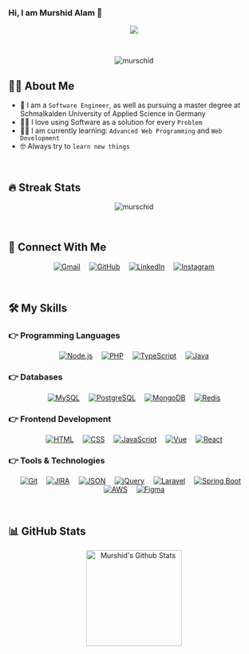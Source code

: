 ### Hi, I am Murshid Alam 👋

<p align="center">
    <a href="https://github.com/DenverCoder1/readme-typing-svg"><img src="https://readme-typing-svg.herokuapp.com?lines=Passionate+Self-Learner;Always%20learning%20new%20things&center=true&width=500&height=50"></a>
</p>
<br>

<p align="center"> 
    <img src="https://komarev.com/ghpvc/?username=murschid&label=Profile%20Views&color=0e75b6&style=for-the-badge&" alt="murschid" /> 
	<!-- <a href = "https://commits.top/bangladesh.html" target="_blank"><img src="https://enx6k5e0wh6seuv.m.pipedream.net/&style=plastic" alt="murschid" target="_blank"/></a> -->
</p>

## :sassy_man: About Me

- :school: I am a `Software Engineer`, as well as pursuing a master degree at Schmalkalden University of Applied Science in Germany
- :technologist: I love using Software as a solution for every `Problem`
- :student: I am currently learning: `Advanced Web Programming` and `Web Development`
- :nerd_face: Always try to `learn new things`
<br>

## 🔥 Streak Stats

<p align="center"><img src="https://github-readme-streak-stats.herokuapp.com/?user=murschid&theme=algolia" alt="murschid"/></p>
<br>

## 🤝 Connect With Me

<p align="center">
	<a href="mailto:rajbdde@gmail.com"><img img src="https://img.shields.io/badge/gmail-%23EA4335.svg?style=for-the-badge&&logo=gmail&logoColor=white" alt="Gmail"/></a>&emsp;
	<a href="https://github.com/murschid"><img src="https://img.shields.io/badge/github-%23181717.svg?style=for-the-badge&&logo=github&logoColor=white" alt="GitHub"/></a>&emsp;
	<a href="https://www.linkedin.com/in/murschid"><img src="https://img.shields.io/badge/linkedin-%230A66C2.svg?style=for-the-badge&&logo=linkedin&logoColor=white" alt="LinkedIn"/></a>&emsp;
	<a href="https://www.instagram.com/murschid_"><img src="https://img.shields.io/badge/instagram-%23E4405F.svg?style=for-the-badge&&logo=instagram&logoColor=white" alt="Instagram"/></a>
</p>
<br>

## 🛠️ My Skills

### 👉 Programming Languages

<p align="center">
    <a href="https://nodejs.org/en" target="_blank"><img alt="Node.js" src="https://img.shields.io/badge/Node.js-43853D?style=for-the-badge&logo=node.js&logoColor=white"></a>&emsp;
    <a href="https://www.php.net" target="_blank"><img alt="PHP" src="https://img.shields.io/badge/PHP-777BB4?style=for-the-badge&&logo=php&logoColor=white"></a>&emsp;
    <a href="https://www.typescriptlang.org" target="_blank"><img alt="TypeScript" src="https://img.shields.io/badge/TypeScript-007ACC?style=for-the-badge&&logo=typescript&logoColor=white"></a>&emsp;
    <a href="https://www.java.com/en" target="_blank"><img alt="Java" src="https://img.shields.io/badge/Java-ED8B00?style=for-the-badge&&logo=openjdk&logoColor=white"></a>
</p>

### 👉 Databases

<p align="center">
  	<a href="https://www.mysql.com" target="_blank"><img alt="MySQL" src="https://img.shields.io/badge/MySQL-005C84?style=for-the-badge&&logo=mysql&logoColor=white"></a>&emsp;
  	<a href="https://www.postgresql.org" target="_blank"><img alt="PostgreSQL" src="https://img.shields.io/badge/PostgreSQL-316192?style=for-the-badge&&logo=postgresql&logoColor=white"></a>&emsp;
  	<a href="https://www.mongodb.com" target="_blank"><img alt="MongoDB" src="https://img.shields.io/badge/MongoDB-4EA94B?style=for-the-badge&&logo=mongodb&logoColor=white"></a>&emsp;
  	<a href="https://redis.io" target="_blank"><img alt="Redis" src="https://img.shields.io/badge/redis-%23DD0031.svg?&style=for-the-badge&logo=redis&logoColor=white"></a>
</p>

### 👉 Frontend Development

<p align="center">
  	<a href="https://www.w3.org/html/" target="_blank"><img alt="HTML" src="https://img.shields.io/badge/HTML5%20-%23E34F26.svg?style=for-the-badge&&logo=html5&logoColor=white"></a>&emsp;
  	<a href="https://www.w3schools.com/css/" target="_blank"><img alt="CSS" src="https://img.shields.io/badge/CSS%20-%231572B6.svg?style=for-the-badge&&logo=css3&logoColor=white"></a>&emsp;
  	<a href="https://developer.mozilla.org/en-US/docs/Web/JavaScript" target="_blank"><img alt="JavaScript" src="https://img.shields.io/badge/JavaScript-323330?style=for-the-badge&logo=javascript&logoColor=F7DF1E"></a>&emsp;
  	<a href="https://vuejs.org" target="_blank"><img alt="Vue" src="https://img.shields.io/badge/Vue.js-35495E?style=for-the-badge&&logo=vue.js&logoColor=4FC08D"></a>&emsp;
  	<a href="https://reactjs.org" target="_blank"><img alt="React" src="https://img.shields.io/badge/React-20232A?style=for-the-badge&&logo=react&logoColor=61DAFB"></a>
</p>

### 👉 Tools & Technologies

<p align="center">
    <a href="#"><img alt="Git" src="https://img.shields.io/badge/Git%20-%23F05033.svg?style=for-the-badge&&logo=git&logoColor=white"></a>&emsp;
    <a href="#"><img alt="JIRA" src="https://img.shields.io/badge/Jira-0052CC?style=for-the-badge&logo=Jira&logoColor=white"></a>&emsp;
    <a href="#"><img alt="JSON" img src="https://img.shields.io/badge/json-%23000000.svg?style=for-the-badge&&logo=json&logoColor=white"></a>&emsp;
    <a href="#"><img alt="jQuery" img src="https://img.shields.io/badge/jQuery-0769AD?style=for-the-badge&logo=jquery&logoColor=white"></a>&emsp;
    <a href="#"><img alt="Laravel" img src="https://img.shields.io/badge/Laravel-FF2D20?style=for-the-badge&logo=laravel&logoColor=white"></a>&emsp;
    <a href="#"><img alt="Spring Boot" img src="https://img.shields.io/badge/Spring-6DB33F?style=for-the-badge&logo=spring&logoColor=white"></a>&emsp;
    <a href="#"><img alt="AWS" img src="https://img.shields.io/badge/Amazon_AWS-FF9900?style=for-the-badge&logo=amazonaws&logoColor=white"></a>&emsp;
    <a href="#"><img alt="Figma" img src="https://img.shields.io/badge/Figma-F24E1E?style=for-the-badge&logo=figma&logoColor=white"></a>
</p>

<br/>

## 📊 GitHub Stats

<p align="center">
	<a href="https://github.com/anuraghazra/github-readme-stats"><img alt="Murshid's Github Stats" src="https://github-readme-stats.vercel.app/api?username=murschid&show_icons=true&count_private=true&theme=algolia" height="192px"/></a>
</p>

<!-- <b>⚡ Recent GitHub Activity</b>
<a href="https://github.com/murschid"><img alt="Murshid's Activity Graph" src="https://activity-graph.herokuapp.com/graph?username=murschid&custom_title=Murshid's%20Contribution%20Graph&theme=react-dark" /></a>
<br/> -->

<!-- ## :trophy: GitHub Trophies
<p align="center"> <a href="https://github.com/ryo-ma/github-profile-trophy"><img src="https://github-profile-trophy.vercel.app/?username=murschid&layout=compact&theme=algolia" alt="murschid" /></a></p>
<br/> -->





<!--
**murschid/murschid** is a ✨ _special_ ✨ repository because its `README.md` (this file) appears on your GitHub profile.

Here are some ideas to get you started:

- 🔭 I’m currently working on ...
- 🌱 I’m currently learning ...
- 👯 I’m looking to collaborate on ...
- 🤔 I’m looking for help with ...
- 💬 Ask me about ...
- 📫 How to reach me: ...
- 😄 Pronouns: ...
- ⚡ Fun fact: ...
-->
